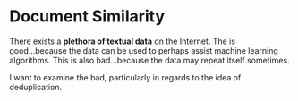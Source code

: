 # Document Similarity

There exists a **plethora of textual data** on the Internet. The is good...because the data can be used to perhaps assist 
machine learning algorithms. This is also bad...because the data may repeat itself sometimes.

I want to examine the bad, particularly in regards to the idea
of deduplication. 

